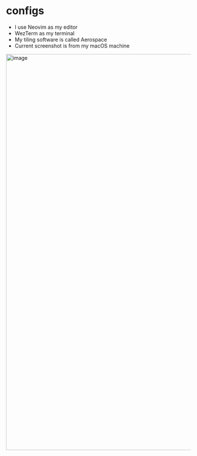 # configs
+ I use Neovim as my editor
+ WezTerm as my terminal
+ My tiling software is called Aerospace
+ Current screenshot is from my macOS machine
<img width="1920" height="1080" alt="image" src="https://github.com/user-attachments/assets/29827a0d-a4f6-4870-b9bc-4be5b409cc10" />

